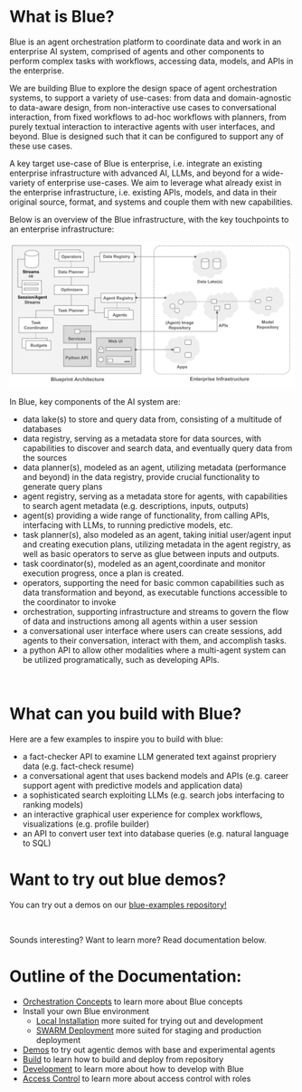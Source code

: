 # What is Blue?

Blue is an agent orchestration platform to coordinate data and work in an enterprise AI system, comprised of agents and other components to perform complex tasks with workflows, accessing data, models, and APIs in the enterprise.

We are building Blue to explore the design space of agent orchestration systems, to support a variety of use-cases: from data and domain-agnostic to data-aware design, from non-interactive use cases to conversational interaction, from fixed workflows to ad-hoc workflows with planners, from purely textual interaction to interactive agents with user interfaces, and beyond. Blue is designed such that it can be configured to support any of these use cases.

A key target use-case of Blue is enterprise, i.e. integrate an existing enterprise infrastructure with advanced AI, LLMs, and beyond for a wide-variety of enterprise use-cases. We aim to leverage what already exist in the enterprise infrastructure, i.e. existing APIs, models, and data in their original source, format, and systems and couple them with new capabilities.

Below is an overview of the Blue infrastructure, with the key touchpoints to an enterprise infrastructure:

![Stream](./docs/images/overview.png)

In Blue, key components of the AI system are:

- data lake(s) to store and query data from, consisting of a multitude of databases
- data registry, serving as a metadata store for data sources, with capabilities to discover and search data, and eventually query data from the sources
- data planner(s), modeled as an agent, utilizing metadata (performance and beyond) in the data registry, provide crucial functionality to generate query plans
- agent registry, serving as a metadata store for agents, with capabilities to search agent metadata (e.g. descriptions, inputs, outputs)
- agent(s) providing a wide range of functionality, from calling APIs, interfacing with LLMs, to running predictive models, etc.
- task planner(s), also modeled as an agent, taking initial user/agent input and creating execution plans, utilizing metadata in the agent registry, as well as basic operators to serve as glue between inputs and outputs.
- task coordinator(s), modeled as an agent,coordinate and monitor execution progress, once a plan is created.
- operators, supporting the need for basic common capabilities such as data transformation and beyond, as executable functions accessible to the coordinator to invoke
- orchestration, supporting infrastructure and streams to govern the flow of data and instructions among all agents within a user session
- a conversational user interface where users can create sessions, add agents to their conversation, interact with them, and accomplish tasks.
- a python API to allow other modalities where a multi-agent system can be utilized programatically, such as developing APIs.

</br>

# What can you build with Blue?

Here are a few examples to inspire you to build with blue:

* a fact-checker API to examine LLM generated text against propriery data (e.g. fact-check resume)
* a conversational agent that uses backend models and APIs (e.g. career support agent with predictive models and application data)
* a sophisticated search exploiting LLMs (e.g. search jobs interfacing to ranking models)
* an interactive graphical user experience for complex workflows, visualizations (e.g. profile builder)
* an API to convert user text into database queries (e.g. natural language to SQL)

# Want to try out blue demos?

You can try out a demos on our [blue-examples repository!](http://github.com/rit-git/blue-examples)

</br>

Sounds interesting? Want to learn more? Read documentation below.

# Outline of the Documentation:

* [Orchestration Concepts](ORCHESTRATION-CONCEPTS.md) to learn more about Blue concepts
* Install your own Blue environment
  * [Local Installation](LOCAL-INSTALLATION.md) more suited for trying out and development 
  * [SWARM Deployment](SWARM-DEPLOYMENT.md) more suited for staging and production deployment
 * [Demos](http://github.com/rit-git/blue-examples) to try out agentic demos with base and experimental agents
* [Build](BUILD.md) to learn how to build and deploy from repository
* [Development](DEVELOPMENT.md) to learn more about how to develop with Blue
* [Access Control](ACCESS-CONTROL.md) to learn more about access control with roles

</br>
</br>
